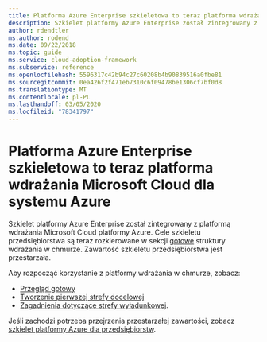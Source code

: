 ```yaml
---
title: Platforma Azure Enterprise szkieletowa to teraz platforma wdrażania w chmurze dla platformy Azure
description: Szkielet platformy Azure Enterprise został zintegrowany z platformą wdrażania Microsoft Cloud platformy Azure.
author: rdendtler
ms.author: rodend
ms.date: 09/22/2018
ms.topic: guide
ms.service: cloud-adoption-framework
ms.subservice: reference
ms.openlocfilehash: 5596317c42b94c27c60208b4b90839516a0fbe81
ms.sourcegitcommit: 0ea426f2f471eb7310c6f09478be1306cf7bf0d8
ms.translationtype: MT
ms.contentlocale: pl-PL
ms.lasthandoff: 03/05/2020
ms.locfileid: "78341797"
---
```

# <a name="azure-enterprise-scaffold-is-now-the-microsoft-cloud-adoption-framework-for-azure"></a>Platforma Azure Enterprise szkieletowa to teraz platforma wdrażania Microsoft Cloud dla systemu Azure

Szkielet platformy Azure Enterprise został zintegrowany z platformą wdrażania Microsoft Cloud platformy Azure. Cele szkieletu przedsiębiorstwa są teraz rozkierowane w sekcji [gotowe](../ready/index.md) struktury wdrażania w chmurze. Zawartość szkieletu przedsiębiorstwa jest przestarzała.

Aby rozpocząć korzystanie z platformy wdrażania w chmurze, zobacz:

- [Przegląd gotowy](../ready/index.md)
- [Tworzenie pierwszej strefy docelowej](../ready/azure-setup-guide/migration-landing-zone.md)
- [Zagadnienia dotyczące strefy wyładunkowej](../ready/considerations/index.md).

Jeśli zachodzi potrzeba przejrzenia przestarzałej zawartości, zobacz [szkielet platformy Azure dla przedsiębiorstw](.\migration-with-enterprise-scaffold.md).
